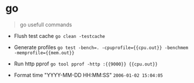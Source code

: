 # go

> go usefull commands

- Flush test cache
`go clean -testcache`

- Generate profiles
`go test -bench=. -cpuprofile={{cpu.out}} -benchmem -memprofile={{mem.out}}`

- Run http pprof
`go tool pprof -http :{{9000}} {{cpu.out}}`

- Format time "YYYY-MM-DD HH:MM:SS"
`2006-01-02 15:04:05`
